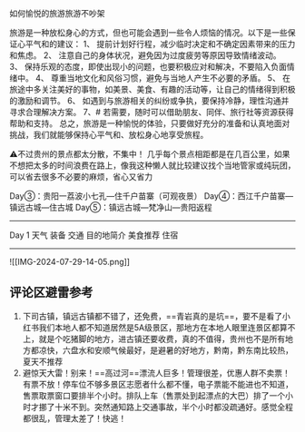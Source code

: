 如何愉悦的旅游旅游不吵架

旅游是一种放松身心的方式，但也可能会遇到一些令人烦恼的情况。以下是一些保证心平气和的建议：
1、 提前计划好行程，减少临时决定和不确定因素带来的压力和焦虑。
2、 注意自己的身体状况，避免因为过度疲劳等原因导致情绪波动。
3、 保持乐观的态度，即使出现小的问题，也要积极应对和解决，不要陷入负面情绪中。
4、 尊重当地文化和风俗习惯，避免与当地人产生不必要的矛盾。
5、 在旅途中多关注美好的事物，如美景、美食、有趣的活动等，让自己的情绪得到积极的激励和调节。
6、 如遇到与旅游相关的纠纷或争执，要保持冷静，理性沟通并寻求合理解决方案。
7、# 若需要，随时可以借助朋友、同伴、旅行社等资源获得帮助和支持。
总之，旅游是一种愉悦的体验，只要做好充分的准备和认真地面对挑战，我们就能够保持心平气和、放松身心地享受旅程。

⚠️不过贵州的景点都太分散，不集中！
几乎每个景点相距都是在几百公里，如果不想把太多的时间浪费在路上，像我这种懒人就比较建议找个当地管家或纯玩团，可以省去很多不必要的麻烦，省心又省力

Day③：贵阳一荔波小七孔—住千户苗寨（可观夜景）
Day④：西江千户苗寨—镇远古城—住古城
Day⑤：镇远古城—梵净山—贵阳返程

---
Day 1
天气
装备
交通
目的地简介
美食推荐
住宿

---

![[IMG-2024-07-29-14-05.png]]

## 评论区避雷参考

1. 下司古镇，镇远古镇都不错了，还免费，==青岩真的是坑==，要不是看了小红书我们本地人都不知道居然是5A级景区，那地方在本地人眼里连景区都算不上，就是个吃猪脚的地方，进古镇还要收费，真的不值得，贵州也不是所有地方都凉快，六盘水和安顺气候最好，是避暑的好地方，黔南，黔东南比较热，夏天不推荐
2. 避惊天大雷！别来！==高过河==漂流人巨多！管理很差，优惠人群不卖票！有票不放！停车位不够多景区志愿者什么都不懂，电子票能不能进也不知道，售票取票窗口要排半个小时。排队上车（售票处到起漂点的大巴）排了一个小时才挪了十米不到。突然通知路上交通事故，半个小时都没疏通好。感觉全程都很乱，管理太差了！快逃！

